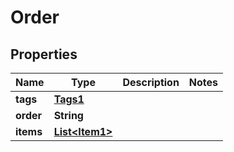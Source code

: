 

# Order


## Properties

| Name | Type | Description | Notes |
|------------ | ------------- | ------------- | -------------|
|**tags** | [**Tags1**](Tags1.md) |  |  |
|**order** | **String** |  |  |
|**items** | [**List&lt;Item1&gt;**](Item1.md) |  |  |




